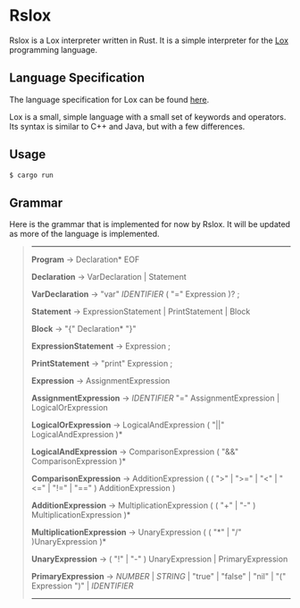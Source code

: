 # Rslox

Rslox is a Lox interpreter written in Rust. It is a simple interpreter for the [Lox](https://github.com/munificent/craftinginterpreters) programming language.

## Language Specification

The language specification for Lox can be found [here](https://craftinginterpreters.com/).

Lox is a small, simple language with a small set of keywords and operators. Its syntax is similar to C++ and Java, but with a few differences.


## Usage

```bash
$ cargo run
```

## Grammar 

Here is the grammar that is implemented for now by Rslox. It will be updated as more of the language is implemented.

>---
> **Program** -> Declaration\* EOF
>
>**Declaration** -> VarDeclaration | Statement
>
>**VarDeclaration** -> "var" *IDENTIFIER* ( "=" Expression )? ;
>
>**Statement** -> ExpressionStatement | PrintStatement | Block
>
>**Block** -> "{" Declaration\* "}"
>
>**ExpressionStatement** -> Expression ;
>
>**PrintStatement** -> "print" Expression ;
>
>**Expression** -> AssignmentExpression
>
>**AssignmentExpression** -> *IDENTIFIER* "=" AssignmentExpression | LogicalOrExpression 
>
>**LogicalOrExpression** -> LogicalAndExpression ( "||" LogicalAndExpression )\*
>
>**LogicalAndExpression** -> ComparisonExpression ( "&&" ComparisonExpression )\*
>
>**ComparisonExpression** -> AdditionExpression ( ( ">" | ">=" | "<" | "<=" | "!=" | "==" ) AdditionExpression )
>
>**AdditionExpression** -> MultiplicationExpression ( ( "+" | "-" ) MultiplicationExpression )\*
>
>**MultiplicationExpression** -> UnaryExpression ( ( "\*" | "/" )UnaryExpression )\*
>
>**UnaryExpression** -> ( "!" | "-" ) UnaryExpression | PrimaryExpression
>
>**PrimaryExpression** -> *NUMBER* | *STRING* | "true" | "false" | "nil" | "(" Expression ")" | *IDENTIFIER*
>
>---